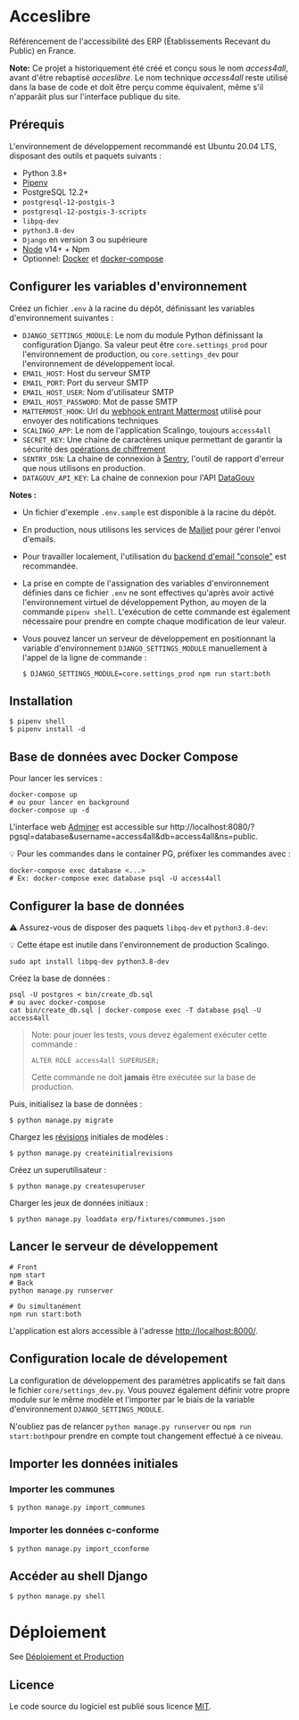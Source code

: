 # Acceslibre

Référencement de l'accessibilité des ERP (Établissements Recevant du Public) en France.

**Note:** Ce projet a historiquement été créé et conçu sous le nom _access4all_, avant d'être rebaptisé _acceslibre_. Le nom technique _access4all_ reste utilisé dans la base de code et doit être perçu comme équivalent, même s'il n'apparâit plus sur l'interface publique du site.

## Prérequis

L'environnement de développement recommandé est Ubuntu 20.04 LTS, disposant des outils et paquets suivants :

- Python 3.8+
- [Pipenv](https://pipenv.kennethreitz.org/en/latest/)
- PostgreSQL 12.2+
- `postgresql-12-postgis-3`
- `postgresql-12-postgis-3-scripts`
- `libpq-dev`
- `python3.8-dev`
- `Django` en version 3 ou supérieure
- [Node](https://nodejs.org/fr/) v14+ + Npm
- Optionnel: [Docker](https://docs.docker.com/get-docker/) et [docker-compose](https://docs.docker.com/compose/install/)

## Configurer les variables d'environnement

Créez un fichier `.env` à la racine du dépôt, définissant les variables d'environnement suivantes :

- `DJANGO_SETTINGS_MODULE`: Le nom du module Python définissant la configuration Django. Sa valeur peut être `core.settings_prod` pour l'environnement de production, ou `core.settings_dev` pour l'environnement de développement local.
- `EMAIL_HOST`: Host du serveur SMTP
- `EMAIL_PORT`: Port du serveur SMTP
- `EMAIL_HOST_USER`: Nom d'utilisateur SMTP
- `EMAIL_HOST_PASSWORD`: Mot de passe SMTP
- `MATTERMOST_HOOK`: Url du [webhook entrant Mattermost](https://docs.mattermost.com/developer/webhooks-incoming.html) utilisé pour envoyer des notifications techniques
- `SCALINGO_APP`: Le nom de l'application Scalingo, toujours `access4all`
- `SECRET_KEY`: Une chaine de caractères unique permettant de garantir la sécurité des [opérations de chiffrement](https://docs.djangoproject.com/en/3.0/ref/settings/#secret-key)
- `SENTRY_DSN`: La chaine de connexion à [Sentry](https://sentry.io/), l'outil de rapport d'erreur que nous utilisons en production.
- `DATAGOUV_API_KEY`: La chaine de connexion pour l'API [DataGouv](https://data.gouv.fr/fr/admin/me/)

**Notes :**

- Un fichier d'exemple `.env.sample` est disponible à la racine du dépôt.
- En production, nous utilisons les services de [Mailjet](https://app.mailjet.com/) pour gérer l'envoi d'emails.
- Pour travailler localement, l'utilisation du [backend d'email "console"](https://docs.djangoproject.com/en/3.0/topics/email/#console-backend) est recommandée.
- La prise en compte de l'assignation des variables d'environnement définies dans ce fichier `.env` ne sont effectives qu'après avoir activé l'environnement virtuel de développement Python, au moyen de la commande `pipenv shell`. L'exécution de cette commande est également nécessaire pour prendre en compte chaque modification de leur valeur.
- Vous pouvez lancer un serveur de développement en positionnant la variable d'environnement `DJANGO_SETTINGS_MODULE` manuellement à l'appel de la ligne de commande :

      $ DJANGO_SETTINGS_MODULE=core.settings_prod npm run start:both

## Installation

```
$ pipenv shell
$ pipenv install -d
```

## Base de données avec Docker Compose

Pour lancer les services :
```
docker-compose up
# ou pour lancer en background
docker-compose up -d
```

L'interface web [Adminer](https://www.adminer.org/) est accessible sur http://localhost:8080/?pgsql=database&username=access4all&db=access4all&ns=public.

:bulb: Pour les commandes dans le container PG, préfixer les commandes avec :
```
docker-compose exec database <...>
# Ex: docker-compose exec database psql -U access4all
```


## Configurer la base de données

:warning: Assurez-vous de disposer des paquets `libpq-dev` et `python3.8-dev`:

:bulb: Cette étape est inutile dans l'environnement de production Scalingo.

```
sudo apt install libpq-dev python3.8-dev
```

Créez la base de données :

```shell
psql -U postgres < bin/create_db.sql
# ou avec docker-compose
cat bin/create_db.sql | docker-compose exec -T database psql -U access4all
```

> Note: pour jouer les tests, vous devez également exécuter cette commande :
>
>     ALTER ROLE access4all SUPERUSER;
>
> Cette commande ne doit **jamais** être exécutée sur la base de production.

Puis, initialisez la base de données :

```
$ python manage.py migrate
```

Chargez les [révisions](https://django-reversion.readthedocs.io/) initiales de modèles :

```
$ python manage.py createinitialrevisions
```

Créez un superutilisateur :

```
$ python manage.py createsuperuser
```

Charger les jeux de données initiaux :

```
$ python manage.py loaddata erp/fixtures/communes.json
```

## Lancer le serveur de développement

```
# Front
npm start
# Back
python manage.py runserver

# Ou simultanément
npm run start:both
```

L'application est alors accessible à l'adresse [http://localhost:8000/](http://localhost:8000/).

## Configuration locale de dévelopement

La configuration de développement des paramètres applicatifs se fait dans le fichier `core/settings_dev.py`. Vous pouvez également définir votre propre module sur le même modèle et l'importer par le biais de la variable d'environnement `DJANGO_SETTINGS_MODULE`.

N'oubliez pas de relancer `python manage.py runserver` ou `npm run start:both`pour prendre en compte tout changement effectué à ce niveau.

## Importer les données initiales

### Importer les communes

```
$ python manage.py import_communes
```

### Importer les données c-conforme

```
$ python manage.py import_cconforme
```

## Accéder au shell Django

```
$ python manage.py shell
```

# Déploiement

See [Déploiement et Production](https://github.com/MTES-MCT/acceslibre/wiki/D%C3%A9ploiement-et-Production)

## Licence

Le code source du logiciel est publié sous licence [MIT](https://fr.wikipedia.org/wiki/Licence_MIT).
